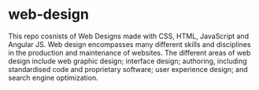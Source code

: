 # web-design
This repo cosnists of Web Designs made with CSS, HTML, JavaScript and Angular JS.
Web design encompasses many different skills and disciplines in the production and maintenance of websites. The different areas of web design include web graphic design; interface design; authoring, including standardised code and proprietary software; user experience design; and search engine optimization.
